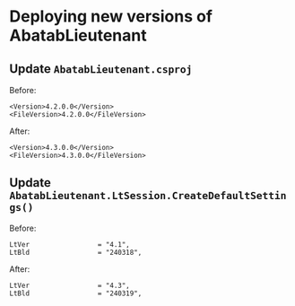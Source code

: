 # Deploying new versions of AbatabLieutenant

## Update `AbatabLieutenant.csproj`
   
Before:

```
<Version>4.2.0.0</Version>
<FileVersion>4.2.0.0</FileVersion>
```

After:

```
<Version>4.3.0.0</Version>
<FileVersion>4.3.0.0</FileVersion>
```

## Update `AbatabLieutenant.LtSession.CreateDefaultSettings()`

Before:

```
LtVer                 = "4.1",
LtBld                 = "240318",
```

After:

```
LtVer                 = "4.3",
LtBld                 = "240319",
```
